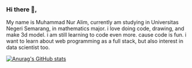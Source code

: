 ### Hi there 👋,
My name is Muhammad Nur Alim, currently am studying in Universitas Negeri Semarang, in mathematics major. i love doing code, drawing, and make 3d model.
i am still learning to code even more. cause code is fun. i want to learn about web programming as a full stack, but also interest in data scientist too.

[![Anurag's GitHub stats](https://github-readme-stats.vercel.app/api?username=Limeless04)](https://github.com/anuraghazra/github-readme-stats)
<!--
**Limeless04/Limeless04** is a ✨ _special_ ✨ repository because its `README.md` (this file) appears on your GitHub profile.

Here are some ideas to get you started:

- 🔭 I’m currently working on ...
- 🌱 I’m currently learning ...
- 👯 I’m looking to collaborate on ...
- 🤔 I’m looking for help with ...
- 💬 Ask me about ...
- 📫 How to reach me: ...
- 😄 Pronouns: ...
- ⚡ Fun fact: ...
-->
